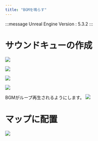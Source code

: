 ```yaml
---
title: "BGMを鳴らす"
---
```

:::message
Unreal Engine Version : 5.3.2
:::

# サウンドキューの作成

![](https://storage.googleapis.com/zenn-user-upload/86578cd8e510-20240114.png)

![](https://storage.googleapis.com/zenn-user-upload/d5ba31c8a97f-20240114.png)


![](https://storage.googleapis.com/zenn-user-upload/2fc8c7806d79-20240114.png)

![](https://storage.googleapis.com/zenn-user-upload/a7804468155f-20240114.png)

BGMがループ再生されるようにします。
![](https://storage.googleapis.com/zenn-user-upload/c24a257d4c62-20240114.png)


# マップに配置

![](https://storage.googleapis.com/zenn-user-upload/91eadfd3883b-20240114.png)

